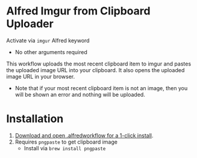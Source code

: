 # Alfred Imgur from Clipboard Uploader

Activate via `imgur` Alfred keyword
- No other arguments required

This workflow uploads the most recent clipboard item to imgur and pastes the uploaded image URL into your clipboard. It also opens the uploaded image URL in your browser.
- Note that if your most recent clipboard item is not an image, then you will be shown an error and nothing will be uploaded.

# Installation
1. [Download and open .alfredworkflow for a 1-click install](https://github.com/himat/alfred-imgur-uploader/releases).  
2. Requires `pngpaste` to get clipboard image
    - Install via `brew install pngpaste`
